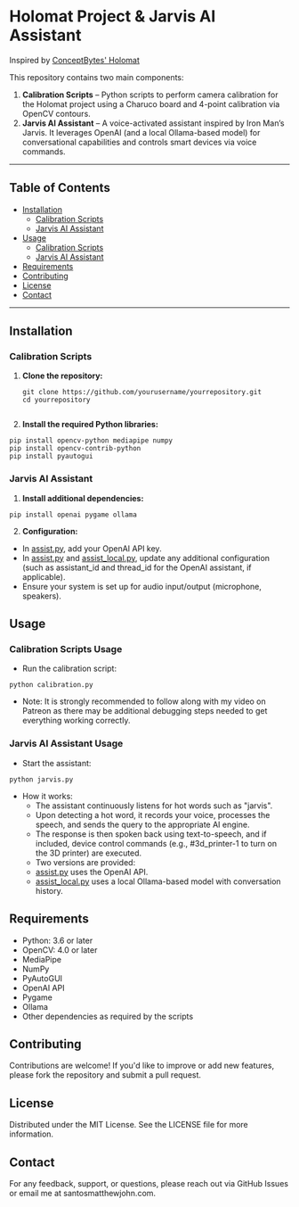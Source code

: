 # Holomat Project & Jarvis AI Assistant

Inspired by [ConceptBytes' Holomat](https://github.com/Concept-Bytes/Holomat)

This repository contains two main components:

1. **Calibration Scripts** – Python scripts to perform camera calibration for the Holomat project using a Charuco board and 4-point calibration via OpenCV contours.
2. **Jarvis AI Assistant** – A voice-activated assistant inspired by Iron Man’s Jarvis. It leverages OpenAI (and a local Ollama-based model) for conversational capabilities and controls smart devices via voice commands.

---

## Table of Contents

- [Installation](#installation)
  - [Calibration Scripts](#calibration-scripts)
  - [Jarvis AI Assistant](#jarvis-ai-assistant)
- [Usage](#usage)
  - [Calibration Scripts](#calibration-scripts-usage)
  - [Jarvis AI Assistant](#jarvis-ai-assistant-usage)
- [Requirements](#requirements)
- [Contributing](#contributing)
- [License](#license)
- [Contact](#contact)

---

## Installation

### Calibration Scripts

1. **Clone the repository:**
   ```
   git clone https://github.com/yourusername/yourrepository.git
   cd yourrepository


2. **Install the required Python libraries:**
  ```
  pip install opencv-python mediapipe numpy
  pip install opencv-contrib-python
  pip install pyautogui
```
### Jarvis AI Assistant

1. **Install additional dependencies:**

```
pip install openai pygame ollama
```
2. **Configuration:**

- In [assist.py](/assist.py), add your OpenAI API key.
- In [assist.py](/assist.py) and [assist_local.py](/assist_local.py), update any additional configuration (such as assistant_id and thread_id for the OpenAI assistant, if applicable).
- Ensure your system is set up for audio input/output (microphone, speakers).

## Usage

### Calibration Scripts Usage

- Run the calibration script:
```
python calibration.py
```
- Note: It is strongly recommended to follow along with my video on Patreon as there may be additional debugging steps needed to get everything working correctly.

### Jarvis AI Assistant Usage

- Start the assistant:
```
python jarvis.py
```
  - How it works:
    - The assistant continuously listens for hot words such as "jarvis".
    - Upon detecting a hot word, it records your voice, processes the speech, and sends the query to the appropriate AI engine.
    - The response is then spoken back using text-to-speech, and if included, device control commands (e.g., #3d_printer-1 to turn on the 3D printer) are executed.
    - Two versions are provided:
    - [assist.py](/assist.py) uses the OpenAI API.
    - [assist_local.py](/assist_local.py) uses a local Ollama-based model with conversation history.

## Requirements
- Python: 3.6 or later
- OpenCV: 4.0 or later
- MediaPipe
- NumPy
- PyAutoGUI
- OpenAI API
- Pygame
- Ollama
- Other dependencies as required by the scripts

## Contributing
Contributions are welcome! If you'd like to improve or add new features, please fork the repository and submit a pull request.

## License
Distributed under the MIT License. See the LICENSE file for more information.

## Contact
For any feedback, support, or questions, please reach out via GitHub Issues or email me at santosmatthewjohn.com.
